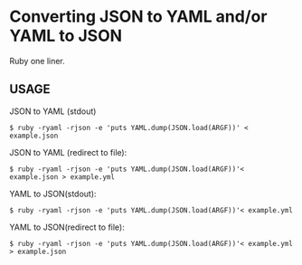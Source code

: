 # Converting JSON to YAML and/or YAML to JSON

Ruby one liner.

## USAGE


JSON to YAML (stdout)

```
$ ruby -ryaml -rjson -e 'puts YAML.dump(JSON.load(ARGF))' < example.json
```

JSON to YAML (redirect to file):

```
$ ruby -ryaml -rjson -e 'puts YAML.dump(JSON.load(ARGF))'< example.json > example.yml
```

YAML to JSON(stdout):

```
$ ruby -ryaml -rjson -e 'puts YAML.dump(JSON.load(ARGF))'< example.yml
```

YAML to JSON(redirect to file):

```
$ ruby -ryaml -rjson -e 'puts YAML.dump(JSON.load(ARGF))'< example.yml > example.json
```
